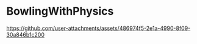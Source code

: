 # BowlingWithPhysics

https://github.com/user-attachments/assets/486974f5-2e1a-4990-8f09-30a846b1c200

